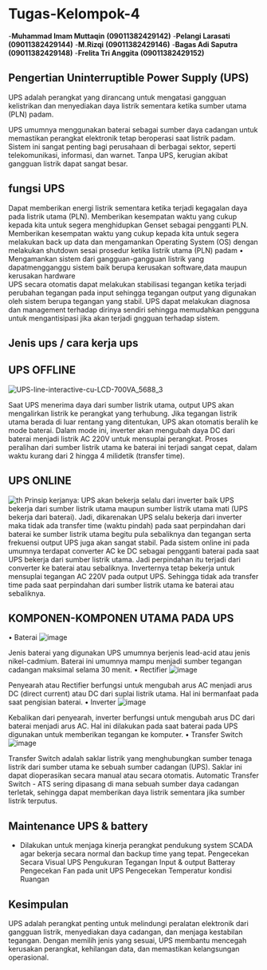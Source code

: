 # Tugas-Kelompok-4
-**Muhammad Imam Muttaqin** **(09011382429142)**
-**Pelangi Larasati** **(09011382429144)**
-**M.Rizqi** **(09011382429146)**
-**Bagas Adi Saputra** **(09011382429148)**
-**Frelita Tri Anggita** **(09011382429152)**
## Pengertian Uninterruptible Power Supply (UPS)
UPS adalah perangkat yang dirancang untuk mengatasi gangguan kelistrikan dan menyediakan daya listrik sementara ketika sumber utama (PLN) padam.

UPS umumnya menggunakan baterai sebagai sumber daya cadangan untuk memastikan perangkat elektronik tetap beroperasi saat listrik padam. Sistem ini sangat penting bagi perusahaan di berbagai sektor, seperti telekomunikasi, informasi, dan warnet. Tanpa UPS, kerugian akibat gangguan listrik dapat sangat besar.

## fungsi UPS
Dapat memberikan energi listrik sementara ketika terjadi kegagalan daya pada listrik utama (PLN).
 Memberikan kesempatan waktu yang cukup kepada kita untuk segera menghidupkan Genset sebagai pengganti PLN.
 Memberikan kesempatan waktu yang cukup kepada kita untuk segera melakukan back up data dan mengamankan Operating System (OS) dengan melakukan shutdown sesai prosedur ketika listrik utama (PLN) padam
   • Mengamankan sistem dari gangguan-gangguan listrik yang dapatmengganggu sistem baik berupa kerusakan software,data maupun kerusakan hardware       
 UPS secara otomatis dapat melakukan stabilisasi tegangan ketika terjadi perubahan tegangan pada input sehingga tegangan output yang digunakan oleh sistem berupa tegangan yang stabil.
 UPS dapat melakukan diagnosa dan management terhadap dirinya sendiri sehingga memudahkan pengguna untuk mengantisipasi jika akan terjadi gngguan terhadap sistem.

 ## Jenis ups / cara kerja ups
 ## UPS OFFLINE
![UPS-line-interactive-cu-LCD-700VA_5688_3](https://github.com/user-attachments/assets/15957554-7347-4d8f-a574-6a23108ea1eb)

 Saat UPS menerima daya dari sumber listrik utama, output UPS akan mengalirkan listrik ke perangkat yang terhubung. Jika tegangan listrik utama berada di luar rentang yang ditentukan, UPS akan otomatis beralih ke mode baterai. Dalam mode ini, inverter akan mengubah daya DC dari baterai menjadi listrik AC 220V untuk mensuplai perangkat. Proses peralihan dari sumber listrik utama ke baterai ini terjadi sangat cepat, dalam waktu kurang dari 2 hingga 4 milidetik (transfer time).

 ## UPS ONLINE
 ![th](https://github.com/user-attachments/assets/84df6132-5680-41f8-a761-70c33bc20c3d)
 Prinsip kerjanya: UPS akan bekerja selalu dari inverter baik UPS bekerja dari sumber listrik utama maupun sumber listrik utama mati (UPS bekerja dari baterai). Jadi, dikarenakan UPS selalu bekerja dari inverter maka tidak ada transfer time (waktu pindah) pada saat perpindahan dari baterai ke sumber listrik utama begitu pula sebaliknya dan tegangan serta frekuensi output UPS juga akan sangat stabil. Pada sistem online ini pada umumnya terdapat converter AC ke DC sebagai pengganti baterai pada saat UPS bekerja dari sumber listrik utama. Jadi perpindahan itu terjadi dari converter ke baterai atau sebaliknya. Inverternya tetap bekerja untuk mensuplai tegangan AC 220V pada output UPS. Sehingga tidak ada transfer time pada saat perpindahan dari sumber listrik utama ke baterai atau sebaliknya.

 ## KOMPONEN-KOMPONEN UTAMA PADA UPS
• Baterai
![image](https://github.com/user-attachments/assets/d970dd9e-e92c-4edb-9e13-fd3738159488)

Jenis baterai yang digunakan UPS umumnya berjenis lead-acid atau jenis nikel-cadmium.
Baterai ini umumnya mampu menjadi sumber tegangan cadangan maksimal selama 30 menit.
• Rectifier
![image](https://github.com/user-attachments/assets/cbb545f3-f00f-49e2-adbe-a3293ac1b028)

Penyearah atau Rectifier berfungsi untuk mengubah arus AC menjadi arus DC (direct current) atau DC dari suplai listrik utama. Hal ini bermanfaat pada saat pengisian baterai.
• Inverter
![image](https://github.com/user-attachments/assets/668db933-bb25-4e01-a4fe-5ce553e7096b)

Kebalikan dari penyearah, inverter berfungsi untuk mengubah arus DC dari baterai menjadi arus AC. Hal ini dilakukan pada saat baterai pada UPS digunakan
untuk memberikan tegangan ke komputer.
• Transfer Switch
![image](https://github.com/user-attachments/assets/c547f3d2-163b-4e66-be78-896869495487)

Transfer Switch adalah saklar listrik yang menghubungkan sumber tenaga listrik dari sumber utama ke sebuah sumber cadangan
(UPS). Saklar ini dapat dioperasikan secara manual atau secara otomatis. Automatic Transfer Switch - ATS sering dipasang di mana sebuah sumber daya cadangan terletak, sehingga dapat memberikan daya listrik sementara jika sumber listrik terputus.

## Maintenance UPS & battery
- Dilakukan untuk menjaga kinerja perangkat pendukung system SCADA agar bekerja secara normal dan backup time yang tepat.
 Pengecekan Secara Visual UPS
 Pengukuran Tegangan Input & output Batteray
 Pengecekan Fan pada unit UPS
 Pengecekan Temperatur kondisi Ruangan

## Kesimpulan
UPS adalah perangkat penting untuk melindungi peralatan elektronik dari gangguan listrik, menyediakan daya cadangan, dan menjaga kestabilan tegangan. Dengan memilih jenis yang sesuai, UPS membantu mencegah kerusakan perangkat, kehilangan data, dan memastikan kelangsungan operasional.
